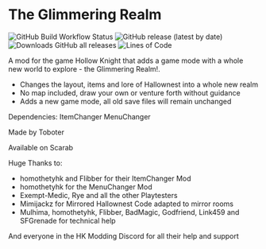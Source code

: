 # The Glimmering Realm

![GitHub Build Workflow Status](https://img.shields.io/github/workflow/status/ToboterXP/HollowKnight.TheGlimmeringRealm/Build)
![GitHub release (latest by date)](https://img.shields.io/github/v/release/ToboterXP/HollowKnight.TheGlimmeringRealm)
![Downloads GitHub all releases](https://img.shields.io/github/downloads/ToboterXP/HollowKnight.TheGlimmeringRealm/total)
![Lines of Code](https://tokei.rs/b1/github/BadMagic100/ToboterXP/HollowKnight.TheGlimmeringRealm)

A mod for the game Hollow Knight that adds a game mode with a whole new world to explore - the Glimmering Realm!.

- Changes the layout, items and lore of Hallownest into a whole new realm
- No map included, draw your own or venture forth without guidance
- Adds a new game mode, all old save files will remain unchanged

Dependencies:
ItemChanger
MenuChanger

Made by Toboter

Available on Scarab

Huge Thanks to:

- homothetyhk and Flibber for their ItemChanger Mod
- homothetyhk for the MenuChanger Mod
- Exempt-Medic, Rye and all the other Playtesters
- Mimijackz for Mirrored Hallownest Code adapted to mirror rooms
- Mulhima, homothetyhk, Flibber, BadMagic, Godfriend, Link459 and SFGrenade for technical help

And everyone in the HK Modding Discord for all their help and support


